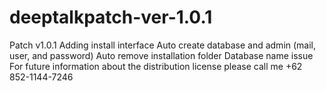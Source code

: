 # deeptalkpatch-ver-1.0.1
Patch v1.0.1
Adding install interface
Auto create database and admin (mail, user, and password)
Auto remove installation folder
Database name issue
For future information about the distribution license please call me +62 852-1144-7246
